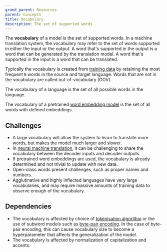 ```yaml
---
grand_parent: Resources
parent: Concepts
title: Vocabulary
description: The set of supported words
---
```


The **vocabulary** of a model is the set of supported words.
In a machine translation system, the vocabulary may refer to the set of words supported in either the input or the output.
A word that's supported in the output is a word that can be generated by the translation model.
A word that's supported in the input is a word that can be translated.

Typically the vocabulary is created from [training data](/customisation/training-data.md) by retaining the most frequent `N` words in the source and target language.
Words that are not in the vocabulary are called out-of-vocabulary (OOV).

The vocabulary of a language is the set of all possible words in the language.

The vocabulary of a pretrained [word embedding model](/concepts/word-embeddings.md) is the set of all words with defined embeddings.

## Challenges

- A large vocabulary will allow the system to learn to translate more words, but makes the model much larger and slower.
- In [neural machine translation](/approaches/neural-machine-translation.md), it can be challenging to share the vocabulary between the decoder inputs and decoder outputs.
- If pretrained word embeddings are used, the vocabulary is already determined and not trivial to update with new data.
- Open-class words present challenges, such as proper names and numbers.
- Agglutinative and highly inflected languages have very large vocabularies, and may require massive amounts of training data to observe enough of the vocabulary.

## Dependencies

- The vocabulary is affected by choice of [tokenisation algorithm](/customisation/tokenisation.md) or the use of subword models such as [byte-pair encoding](/approaches/byte-pair-encoding.md). In the case of byte-pair encoding, this can cause vocabulary size to become a hyperparameter that affects the generalization of the model.
- The vocabulary is affected by normalization of capitalization and accents.
